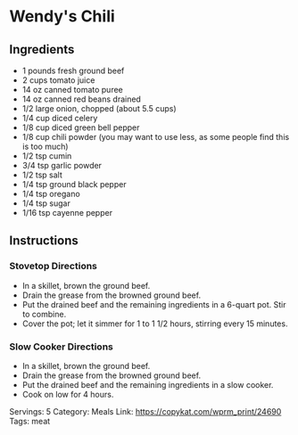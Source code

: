 # Wendy's Chili
## Ingredients
- 1 pounds fresh ground beef
- 2 cups tomato juice
- 14 oz canned tomato puree
- 14 oz canned red beans drained
- 1/2 large onion, chopped (about 5.5 cups)
- 1/4 cup diced celery
- 1/8 cup diced green bell pepper
- 1/8 cup chili powder (you may want to use less, as some people find this is too much)
- 1/2 tsp cumin
- 3/4 tsp garlic powder
- 1/2 tsp salt
- 1/4 tsp ground black pepper
- 1/4 tsp oregano
- 1/4 tsp sugar
- 1/16 tsp cayenne pepper
## Instructions
### Stovetop Directions
- In a skillet, brown the ground beef.
- Drain the grease from the browned ground beef.
- Put the drained beef and the remaining ingredients in a 6-quart pot. Stir to combine.
- Cover the pot; let it simmer for 1 to 1 1/2 hours, stirring every 15 minutes.
### Slow Cooker Directions
- In a skillet, brown the ground beef.
- Drain the grease from the browned ground beef.
- Put the drained beef and the remaining ingredients in a slow cooker.
- Cook on low for 4 hours.

Servings: 5
Category: Meals
Link: https://copykat.com/wprm_print/24690
Tags: meat
